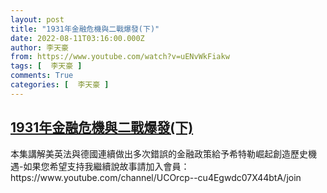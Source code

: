 ```yaml
---
layout: post
title: "1931年金融危機與二戰爆發(下)"
date: 2022-08-11T03:16:00.000Z
author: 李天豪
from: https://www.youtube.com/watch?v=uENvWkFiakw
tags: [  李天豪 ]
comments: True
categories: [  李天豪 ]
---
```

<!--1660187760000-->
[1931年金融危機與二戰爆發(下)](https://www.youtube.com/watch?v=uENvWkFiakw)
------

<div>
本集講解美英法與德國連續做出多次錯誤的金融政策給予希特勒崛起創造歷史機遇-如果您希望支持我繼續說故事請加入會員：https://www.youtube.com/channel/UCOrcp--cu4Egwdc07X44btA/join
</div>
